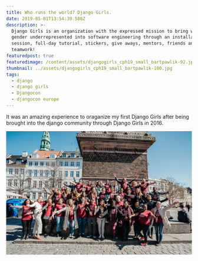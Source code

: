 ```yaml
---
title: Who runs the world? Django Girls.
date: 2019-05-01T13:54:39.580Z
description: >-
  Django Girls is an organization with the expressed mission to bring women and
  gender underrepresented into software engineering through an installation
  session, full-day tutorial, stickers, give aways, mentors, friends and
  teamwork!
featuredpost: true
featuredimage: /content/assets/djangogirls_cph19_small_bartpawlik-92.jpg
thumbnail: ../assets/djangogirls_cph19_small_bartpawlik-100.jpg
tags:
  - django
  - django girls
  - Djangocon
  - djangocon europe
---
```

It was an amazing experience to oraganize my first Django Girls after being brought into the django community through Django Girls in 2016.

![attendees and mentors, arms stretched in the sun posing for the group photo](/content/assets/djangogirls_cph19_small_bartpawlik-92.jpg "Django Girls Group in Copenhagen at DjangoCon 2019")
